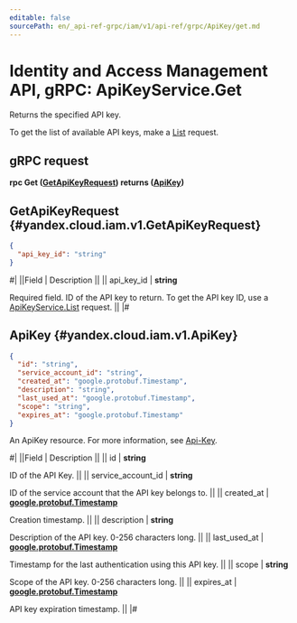```yaml
---
editable: false
sourcePath: en/_api-ref-grpc/iam/v1/api-ref/grpc/ApiKey/get.md
---
```


# Identity and Access Management API, gRPC: ApiKeyService.Get

Returns the specified API key.

To get the list of available API keys, make a [List](/docs/iam/api-ref/grpc/ApiKey/list#List) request.

## gRPC request

**rpc Get ([GetApiKeyRequest](#yandex.cloud.iam.v1.GetApiKeyRequest)) returns ([ApiKey](#yandex.cloud.iam.v1.ApiKey))**

## GetApiKeyRequest {#yandex.cloud.iam.v1.GetApiKeyRequest}

```json
{
  "api_key_id": "string"
}
```

#|
||Field | Description ||
|| api_key_id | **string**

Required field. ID of the API key to return.
To get the API key ID, use a [ApiKeyService.List](/docs/iam/api-ref/grpc/ApiKey/list#List) request. ||
|#

## ApiKey {#yandex.cloud.iam.v1.ApiKey}

```json
{
  "id": "string",
  "service_account_id": "string",
  "created_at": "google.protobuf.Timestamp",
  "description": "string",
  "last_used_at": "google.protobuf.Timestamp",
  "scope": "string",
  "expires_at": "google.protobuf.Timestamp"
}
```

An ApiKey resource. For more information, see [Api-Key](/docs/iam/concepts/authorization/api-key).

#|
||Field | Description ||
|| id | **string**

ID of the API Key. ||
|| service_account_id | **string**

ID of the service account that the API key belongs to. ||
|| created_at | **[google.protobuf.Timestamp](https://developers.google.com/protocol-buffers/docs/reference/google.protobuf#timestamp)**

Creation timestamp. ||
|| description | **string**

Description of the API key. 0-256 characters long. ||
|| last_used_at | **[google.protobuf.Timestamp](https://developers.google.com/protocol-buffers/docs/reference/google.protobuf#timestamp)**

Timestamp for the last authentication using this API key. ||
|| scope | **string**

Scope of the API key. 0-256 characters long. ||
|| expires_at | **[google.protobuf.Timestamp](https://developers.google.com/protocol-buffers/docs/reference/google.protobuf#timestamp)**

API key expiration timestamp. ||
|#